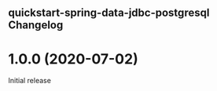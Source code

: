 ## quickstart-spring-data-jdbc-postgresql Changelog

<a name="1.0.0"></a>
# 1.0.0 (2020-07-02)

Initial release
